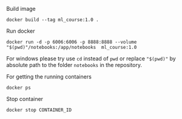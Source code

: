 Build image

```
docker build --tag ml_course:1.0 .
```

Run docker

```
docker run -d -p 6006:6006 -p 8888:8888 --volume "$(pwd)"/notebooks:/app/notebooks  ml_course:1.0
```

For windows please try use `cd` instead of `pwd` or replace `"$(pwd)"` by absolute path to the folder `notebooks` in the repository.

For getting the running containers
```
docker ps
```

Stop container
```
docker stop CONTAINER_ID
```
